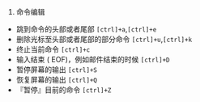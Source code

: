 1. 命令编辑
 - 跳到命令的头部或者尾部
    `[ctrl]+a`,`[ctrl]+e`
 - 删除光标至头部或者尾部的部分命令
    `[ctrl]+u`,`[ctrl]+k`
 - 终止当前命令
  `[ctrl]+c`
 - 输入结束 ( EOF)，例如邮件结束的时候
  `[ctrl]+D`
 - 暂停屏幕的输出
  `[ctrl]+S`
 - 恢复屏幕的输出
  `[ctrl]+Q`
 - 『暂停』目前的命令
  `[ctrl]+Z`
